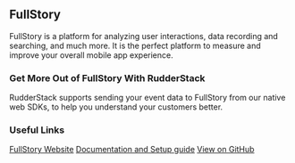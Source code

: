 ## FullStory

FullStory is a platform for analyzing user interactions, data recording and searching, and much more. It is the perfect platform to measure and improve your overall mobile app experience.

### Get More Out of FullStory With RudderStack

RudderStack supports sending your event data to FullStory from our native web SDKs, to help you understand your customers better.

### Useful Links

[FullStory Website][]
[Documentation and Setup guide][]
[View on GitHub][]

[//]: # "These are reference links used in the body of this note and get stripped out when the markdown processor does its job. There is no need to format nicely because it shouldn't be seen. Thanks SO - http://stackoverflow.com/questions/4823468/store-comments-in-markdown-syntax"
[fullstory website]: https://www.fullstory.com/
[documentation and setup guide]: https://docs.rudderstack.com/destinations/fullstory
[view on github]: https://github.com/rudderlabs/rudder-sdk-js/tree/master/integrations/Fullstory
